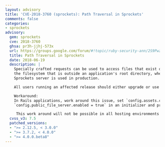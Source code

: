 ```yaml
---
layout: advisory
title: 'CVE-2018-3760 (sprockets): Path Traversal in Sprockets'
comments: false
categories:
- sprockets
advisory:
  gem: sprockets
  cve: 2018-3760
  ghsa: pr3h-jjhj-573x
  url: https://groups.google.com/forum/#!topic/ruby-security-ann/2S9Pwz2i16k
  title: Path Traversal in Sprockets
  date: 2018-06-19
  description: |
    Specially crafted requests can be used to access files that exist on
    the filesystem that is outside an application's root directory, when the
    Sprockets server is used in production.

    All users running an affected release should either upgrade or use one of the work arounds immediately.

    Workaround:
    In Rails applications, work around this issue, set `config.assets.compile = false` and
    `config.public_file_server.enabled = true` in an initializer and precompile the assets.

     This work around will not be possible in all hosting environments and upgrading is advised.
  cvss_v3: 7.5
  patched_versions:
  - ">= 2.12.5, < 3.0.0"
  - ">= 3.7.2, < 4.0.0"
  - ">= 4.0.0.beta8"
---
```

